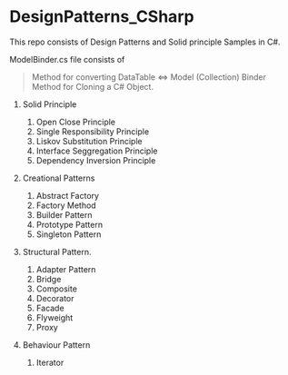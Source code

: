 # DesignPatterns_CSharp
This repo consists of Design Patterns and Solid principle Samples in C#. 

ModelBinder.cs file consists of
> Method for converting DataTable <=> Model (Collection) Binder
> Method for Cloning a C# Object.

1. Solid Principle
    1. Open Close Principle
    2. Single Responsibility Principle
    3. Liskov Substitution Principle
    4. Interface Seggregation Principle
    5. Dependency Inversion Principle
       
2. Creational Patterns
   1. Abstract Factory
   2. Factory Method
   3. Builder Pattern
   4. Prototype Pattern
   5. Singleton Pattern

3. Structural Pattern.
   1. Adapter Pattern
   2. Bridge
   3. Composite
   4. Decorator
   5. Facade
   6. Flyweight
   7. Proxy

4. Behaviour Pattern
   1. Iterator
  
   
   
